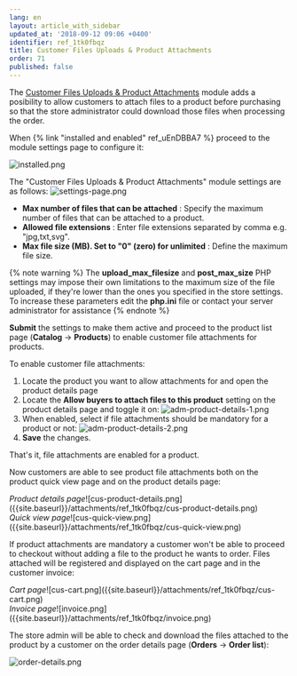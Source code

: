 ```yaml
---
lang: en
layout: article_with_sidebar
updated_at: '2018-09-12 09:06 +0400'
identifier: ref_1tk0fbqz
title: Customer Files Uploads & Product Attachments
order: 71
published: false
---
```

The [Customer Files Uploads & Product Attachments](https://market.x-cart.com/addons/files-uploads-product-attachments.html "Customer Files Uploads & Product Attachments") module adds a posibility to allow customers to attach files to a product before purchasing so that the store administrator could download those files when processing the order. 

When {% link "installed and enabled" ref_uEnDBBA7 %} proceed to the module settings page to configure it:

![installed.png]({{site.baseurl}}/attachments/ref_1tk0fbqz/installed.png)

The "Customer Files Uploads & Product Attachments" module settings are as follows:
![settings-page.png]({{site.baseurl}}/attachments/ref_1tk0fbqz/settings-page.png)

* **Max number of files that can be attached** : Specify the maximum number of files that can be attached to a product.
* **Allowed file extensions** : Enter file extensions separated by comma e.g. "jpg,txt,svg".
* **Max file size (MB). Set to "0" (zero) for unlimited** : Define the maximum file size.

{% note warning %}
The **upload_max_filesize** and **post_max_size** PHP settings may impose their own limitations to the maximum size of the file uploaded, if they're lower than the ones you specified in the store settings. To increase these parameters edit the **php.ini** file or contact your server administrator for assistance
{% endnote %}

**Submit** the settings to make them active and proceed to the product list page (**Catalog** -> **Products**) to enable customer file attachments for products.

To enable customer file attachments:
1. Locate the product you want to allow attachments for and open the product details page
2. Locate the **Allow buyers to attach files to this product** setting on the product details page and toggle it on:
   ![adm-product-details-1.png]({{site.baseurl}}/attachments/ref_1tk0fbqz/adm-product-details-1.png)
3. When enabled, select if file attachments should be mandatory for a product or not:
   ![adm-product-details-2.png]({{site.baseurl}}/attachments/ref_1tk0fbqz/adm-product-details-2.png)
4. **Save** the changes.

That's it, file attachments are enabled for a product.

Now customers are able to see product file attachments both on the product quick view page and on the product details page:

<div class="ui stackable two column grid">
  <div class="column" markdown="span"><i>Product details page</i>![cus-product-details.png]({{site.baseurl}}/attachments/ref_1tk0fbqz/cus-product-details.png)</div>
  <div class="column" markdown="span"><i>Quick view page</i>![cus-quick-view.png]({{site.baseurl}}/attachments/ref_1tk0fbqz/cus-quick-view.png)</div>
</div>

If product attachments are mandatory a customer won't be able to proceed to checkout without adding a file to the product he wants to order. Files attached will be registered and displayed on the cart page and in the customer invoice:

<div class="ui stackable two column grid">
  <div class="column" markdown="span"><i>Cart page</i>![cus-cart.png]({{site.baseurl}}/attachments/ref_1tk0fbqz/cus-cart.png)</div>
  <div class="column" markdown="span"><i>Invoice page</i>![invoice.png]({{site.baseurl}}/attachments/ref_1tk0fbqz/invoice.png)</div>
</div>

The store admin will be able to check and download the files attached to the product by a customer on the order details page (**Orders** -> **Order list**):

![order-details.png]({{site.baseurl}}/attachments/ref_1tk0fbqz/order-details.png)
